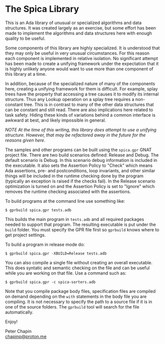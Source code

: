 
The Spica Library
=================

This is an Ada library of unusual or specialized algorithms and data structures. It was created
largely as an exercise, but some effort has been made to implement the algorithms and data
structures here with enough quality to be useful.

Some components of this library are highly specialized. It is understood that they may only be
useful in very unusual circumstances. For this reason each component is implemented in relative
isolation. No significant attempt has been made to create a unifying framework under the
expectation that it is highly unlikely anyone would want to use more than one component of this
library at a time.

In addition, because of the specialized nature of many of the components here, creating a
unifying framework for them is difficult. For example, splay trees have the property that
accessing a tree causes it to modify its internal structure. Thus any Lookup operation on a
splay tree requires a non-constant tree. This is in contrast to many of the other data
structures that can be constant and still read. There are also implications here related to task
safety. Hiding these kinds of variations behind a common interface is awkward at best, and
likely impossible in general.

 _NOTE At the time of this writing, this library does attempt to use a unifying structure.
However, that may be refactored away in the future for the reasons given here._

The samples and other programs can be built using the `spica.gpr` GNAT project file. There are
two build scenarios defined: Release and Debug. The default scenario is Debug. In this scenario
debug information is included in the executable. It also sets the Assertion Policy to "Check"
which means Ada assertions, pre- and postconditions, loop invariants, and other similar things
will be included in the runtime checking done by the program (typically an exception is raised
if the checks fail). In the Release scenario optimization is turned on and the Assertion Policy
is set to "Ignore" which removes the runtime checking associated with the assertions.

To build programs at the command line use something like:

    $ gprbuild spica.gpr tests.adb
  
This builds the main program in `tests.adb` and all required packages needed to support that
program. The resulting executable is put under the `build` folder. You must specify the GPR file
first so `gprbuild` knows where to get project settings.

To build a program in release mode do:

    $ gprbuild spica.gpr -XBUILD=Release tests.adb
    
You can also compile a single file without creating an overall executable. This does syntatic
and semantic checking on the file and can be useful while you are working on that file. Use a
command such as:

    $ gprbuild spica.gpr -c spica-sorters.adb
    
Note that you compile package body files, specification files are compiled on demand depending
on the `with` statements in the body file you are compiling. It is not necessary to specify the
path to a source file if it is in one of the source folders. The `gprbuild` tool will search for
the file automatically.

Enjoy!

Peter Chapin  
chapinp@proton.me  
